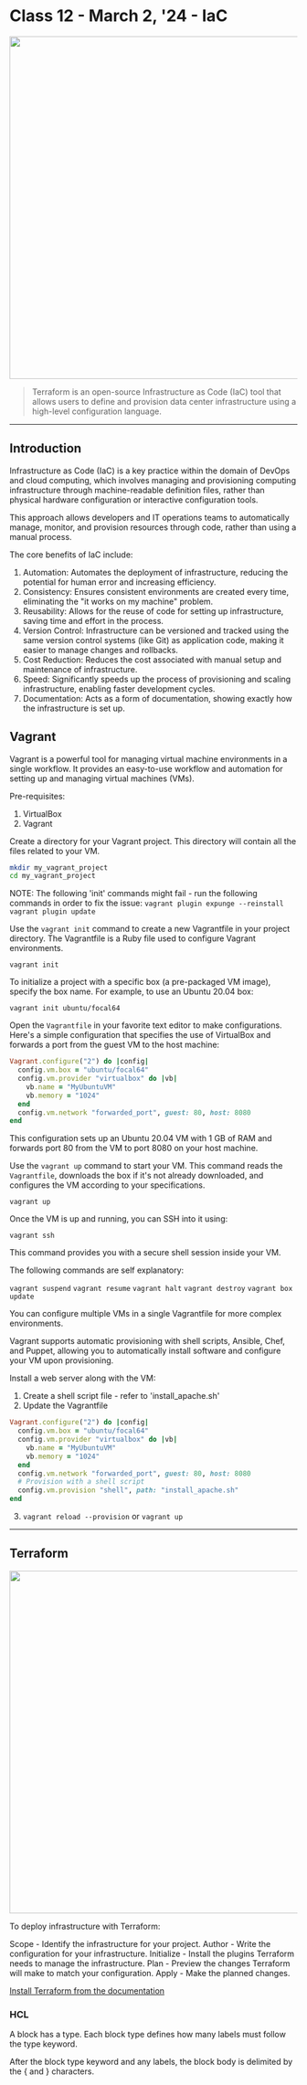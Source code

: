 # Class 12 - March 2, '24 - IaC

<p align="center">
    <img src="https://media.licdn.com/dms/image/D4E12AQF87JaFit12eA/article-cover_image-shrink_600_2000/0/1686738865658?e=2147483647&v=beta&t=ytu7ACQOBlmrfRobY3RHvNX_ZMM5Jmh9f986AgXQ0Wg" style="width:600px;"/>
</p>

> Terraform is an open-source Infrastructure as Code (IaC) tool that allows users to define and provision data center infrastructure using a high-level configuration language.
---

## Introduction

Infrastructure as Code (IaC) is a key practice within the domain of DevOps and cloud computing, which involves managing and provisioning computing infrastructure through machine-readable definition files, rather than physical hardware configuration or interactive configuration tools.

This approach allows developers and IT operations teams to automatically manage, monitor, and provision resources through code, rather than using a manual process.

The core benefits of IaC include:

1. Automation: Automates the deployment of infrastructure, reducing the potential for human error and increasing efficiency.
2. Consistency: Ensures consistent environments are created every time, eliminating the "it works on my machine" problem.
3. Reusability: Allows for the reuse of code for setting up infrastructure, saving time and effort in the process.
4. Version Control: Infrastructure can be versioned and tracked using the same version control systems (like Git) as application code, making it easier to manage changes and rollbacks.
5. Cost Reduction: Reduces the cost associated with manual setup and maintenance of infrastructure.
6. Speed: Significantly speeds up the process of provisioning and scaling infrastructure, enabling faster development cycles.
7. Documentation: Acts as a form of documentation, showing exactly how the infrastructure is set up.

## Vagrant

Vagrant is a powerful tool for managing virtual machine environments in a single workflow. It provides an easy-to-use workflow and automation for setting up and managing virtual machines (VMs).

Pre-requisites:

1. VirtualBox
2. Vagrant

Create a directory for your Vagrant project. This directory will contain all the files related to your VM.

```bash
mkdir my_vagrant_project
cd my_vagrant_project
```

NOTE: The following 'init' commands might fail - run the following commands in order to fix the issue:
`vagrant plugin expunge --reinstall`
`vagrant plugin update`

Use the `vagrant init` command to create a new Vagrantfile in your project directory. The Vagrantfile is a Ruby file used to configure Vagrant environments.

`vagrant init`

To initialize a project with a specific box (a pre-packaged VM image), specify the box name. For example, to use an Ubuntu 20.04 box:

`vagrant init ubuntu/focal64`

Open the `Vagrantfile` in your favorite text editor to make configurations. Here's a simple configuration that specifies the use of VirtualBox and forwards a port from the guest VM to the host machine:

```ruby
Vagrant.configure("2") do |config|
  config.vm.box = "ubuntu/focal64"
  config.vm.provider "virtualbox" do |vb|
    vb.name = "MyUbuntuVM"
    vb.memory = "1024"
  end
  config.vm.network "forwarded_port", guest: 80, host: 8080
end
```

This configuration sets up an Ubuntu 20.04 VM with 1 GB of RAM and forwards port 80 from the VM to port 8080 on your host machine.

Use the `vagrant up` command to start your VM. This command reads the `Vagrantfile`, downloads the box if it's not already downloaded, and configures the VM according to your specifications.

`vagrant up`

Once the VM is up and running, you can SSH into it using:

`vagrant ssh`

This command provides you with a secure shell session inside your VM.

The following commands are self explanatory:

`vagrant suspend`
`vagrant resume`
`vagrant halt`
`vagrant destroy`
`vagrant box update`

You can configure multiple VMs in a single Vagrantfile for more complex environments.

Vagrant supports automatic provisioning with shell scripts, Ansible, Chef, and Puppet, allowing you to automatically install software and configure your VM upon provisioning.

Install a web server along with the VM:

1. Create a shell script file - refer to 'install_apache.sh'
2. Update the Vagrantfile

```ruby
Vagrant.configure("2") do |config|
  config.vm.box = "ubuntu/focal64"
  config.vm.provider "virtualbox" do |vb|
    vb.name = "MyUbuntuVM"
    vb.memory = "1024"
  end
  config.vm.network "forwarded_port", guest: 80, host: 8080
  # Provision with a shell script
  config.vm.provision "shell", path: "install_apache.sh"
end
```

3. `vagrant reload --provision` or `vagrant up`

---

## Terraform

<p align="center">
    <img src="https://i0.wp.com/build5nines.com/wp-content/uploads/2023/11/hashicorp-terraform-workflow-learn-build5nines.jpg" style="width:600px;"/>
</p>

To deploy infrastructure with Terraform:

Scope - Identify the infrastructure for your project.
Author - Write the configuration for your infrastructure.
Initialize - Install the plugins Terraform needs to manage the infrastructure.
Plan - Preview the changes Terraform will make to match your configuration.
Apply - Make the planned changes.

[Install Terraform from the documentation](https://developer.hashicorp.com/terraform/tutorials/aws-get-started/install-cli)


### HCL

A block has a type. Each block type defines how many labels must follow the type keyword. 

After the block type keyword and any labels, the block body is delimited by the { and } characters.

